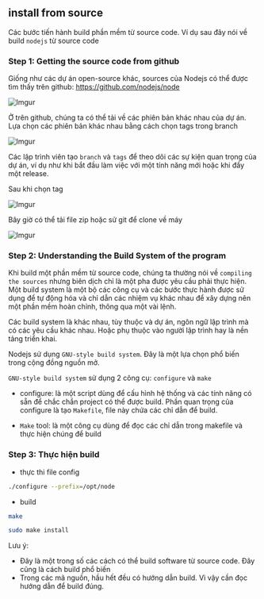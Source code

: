 ## install from source
Các bước tiến hành build phần mềm từ source code. 
Ví dụ sau đây nói về build `nodejs` từ source code

### Step 1: Getting the source code from github
Giống như các dự án open-source khác, sources của Nodejs có thể được tìm thấy trên github: https://github.com/nodejs/node

![Imgur](https://i.imgur.com/46mbVvD.png)
	
Ở trên github, chúng ta có thể tải về các phiên bản khác nhau của dự án. Lựa chọn các phiên bản khác nhau bằng cách chọn tags trong branch

![Imgur](https://i.imgur.com/XV0bYn2.png)
	
Các lập trình viên tạo `branch` và `tags` để theo dõi các sự kiện quan trọng của dự án, ví dụ như khi bắt đầu làm việc với một tính năng mới hoặc khi đẩy một release.

Sau khi chọn tag

![Imgur](https://i.imgur.com/WUUswUp.png)
	
Bây giờ có thể tải file zip hoặc sử git để clone về máy

![Imgur](https://i.imgur.com/da9zsRp.png)
	
### Step 2: Understanding the Build System of the program
Khi build một phần mềm từ source code, chúng ta thường nói về `compiling the sources` nhưng biên dịch chỉ là một pha được yêu cầu phải thực hiện. Một build system là một bộ các công cụ và các bước thực hành được sử dụng để tự động hóa và chỉ dẫn các nhiệm vụ khác nhau để xây dựng nên một phần mềm hoàn chỉnh, thông qua một vài lệnh.

Các build system là khác nhau, tùy thuộc và dự án, ngôn ngữ lập trình mà có các yêu cầu khác nhau. Hoặc phụ thuộc vào người lập trình hay là nền tảng triển khai.

Nodejs sử dụng `GNU-style build system`. Đây là một lựa chọn phổ biến trong cộng đồng nguồn mở.

`GNU-style build system` sử dụng 2 công cụ: `configure` và `make`

- configure: là một script dùng để cấu hình hệ thống và các tính năng có sẵn để chắc chắn project có thể được build. Phần quan trọng của configure là tạo `Makefile`, file này chứa các chỉ dẫn để build.

- `Make` tool: là một công cụ dùng để đọc các chỉ dẫn trong makefile và thực hiện chúng để build

### Step 3: Thực hiện build
- thực thi file config

```sh
./configure --prefix=/opt/node
```

- build

```sh
make

sudo make install
```

Lưu ý:
- Đây là một trong số các cách có thể build software từ source code. Đây cũng là cách build phổ biến
- Trong các mã nguồn, hầu hết đều có hướng dẫn build. Vì vậy cần đọc hướng dẫn để build đúng.
